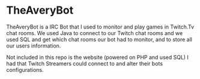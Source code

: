 # TheAveryBot
TheAveryBot is a IRC Bot that I used to monitor and play games in Twitch.Tv chat rooms. We used Java to connect to our Twitch
chat rooms and we used SQL and get which chat rooms our bot had to monitor, and to store all our users information. 

Not included in this repo is the website (powered on PHP and used SQL) I had that Twitch Streamers could connect to and alter their bots configurations.
